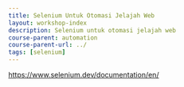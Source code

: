 ```yaml
---
title: Selenium Untuk Otomasi Jelajah Web
layout: workshop-index
description: Selenium untuk otomasi jelajah web
course-parent: automation
course-parent-url: ../
tags: [selenium]
---
```


https://www.selenium.dev/documentation/en/
